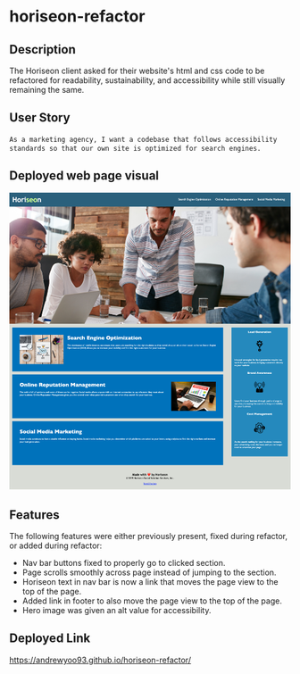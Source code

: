 # horiseon-refactor
## Description
The Horiseon client asked for their website's html and css code to be refactored for readability, sustainability, and accessibility while still visually remaining the same.

## User Story

```
As a marketing agency, I want a codebase that follows accessibility standards so that our own site is optimized for search engines.
```

## Deployed web page visual

![Horiseon webpage including nav bar which remains on screen, hero image, and segments with descriptions of the respective categories.](./assets/images/horiseon-full-page.png)

## Features
The following features were either previously present, fixed during refactor, or added during refactor:
* Nav bar buttons fixed to properly go to clicked section.
* Page scrolls smoothly across page instead of jumping to the section.
* Horiseon text in nav bar is now a link that moves the page view to the top of the page.
* Added link in footer to also move the page view to the top of the page.
* Hero image was given an alt value for accessibility.

## Deployed Link
https://andrewyoo93.github.io/horiseon-refactor/
